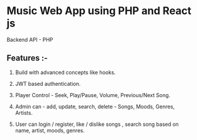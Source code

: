 # Music Web App using PHP and React js

Backend API - PHP

## Features :-

1. Build with advanced concepts like hooks.

2. JWT based authentication.

3. Player Control - Seek, Play/Pause, Volume, Previous/Next Song.

4. Admin can - add, update, search, delete - Songs, Moods, Genres, Artists.

5. User can login / register, like / dislike songs , search song based on name, artist, moods, genres.
